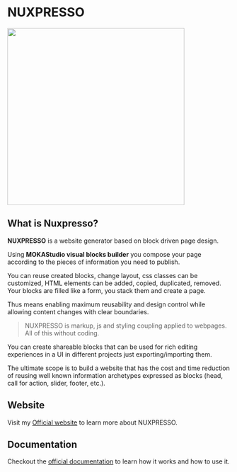 # NUXPRESSO

<img src="https://res.cloudinary.com/moodgiver/image/upload/v1609196023/layers_big_cc995d26d2.png" style="width:400px;height:auto;margin:0 auto;">


## What is Nuxpresso?

**NUXPRESSO** is a website generator based on block driven page design.

Using **MOKAStudio visual blocks builder** you compose your page according to the pieces of information you need to publish.

You can reuse created blocks, change layout, css classes can be customized, HTML elements can be added, copied, duplicated, removed. Your blocks are filled like a form, you stack them and create a page.

Thus means enabling maximum reusability and design control while allowing content changes with clear boundaries.

> NUXPRESSO is markup, js and styling coupling applied to webpages. All of this without coding.

You can create shareable blocks that can be used for rich editing experiences in a UI in different projects just exporting/importing them.

The ultimate scope is to build a website that has the cost and time reduction of reusing well known information archetypes expressed as blocks (head, call for action, slider, footer, etc.).

## Website

Visit my [Official website](https://nuxpresso.vercel.app) to learn more about NUXPRESSO.

## Documentation

Checkout the [official documentation](https://nuxpresso-docs.vercel.app) to learn how it works and how to use it.

